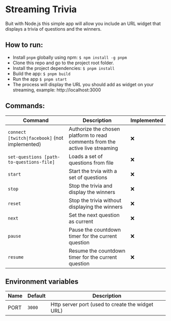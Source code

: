 # Streaming Trivia

Buit with Node.js this simple app will allow you include an URL widget that displays a trivia of questions and the winners.

## How to run:

- Install `pnpm` globally using npm: `$ npm install -g pnpm`
- Clone this repo and go to the project root folder.
- Install the project dependencies: `$ pnpm install`
- Build the app: `$ pnpm build`
- Run the app `$ pnpm start`
- The process will display the URL you should add as widget on your streaming, example: http://localhost:3000

## Commands:

| Command                                        | Description                                                                   | Implemented |
| ---------------------------------------------- | ----------------------------------------------------------------------------- | ----------- |
| `connect [twitch\|facebook]` (not implemented) | Authorize the chosen platform to read comments from the active live streaming | ❌          |
| `set-questions [path-to-questions-file]`       | Loads a set of questions from file                                            | ❌          |
| `start`                                        | Start the trvia with a set of questions                                       | ❌          |
| `stop`                                         | Stop the trivia and display the winners                                       | ❌          |
| `reset`                                        | Stop the trivia without displaying the winners                                | ❌          |
| `next`                                         | Set the next question as current                                              | ❌          |
| `pause`                                        | Pause the countdown timer for the current question                            | ❌          |
| `resume`                                       | Resume the countdown timer for the current question                           | ❌          |

## Environment variables

| Name | Default | Description                                      |
| ---- | ------- | ------------------------------------------------ |
| PORT | `3000`  | Http server port (used to create the widget URL) |
